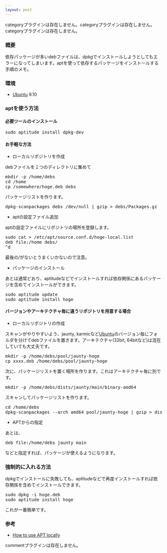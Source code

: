 ```yaml
---
layout: post
---
```

<p><span class="error">categoryプラグインは存在しません。</span><span class="error">categoryプラグインは存在しません。</span><span class="error">categoryプラグインは存在しません。</span></p>
<h3>概要</h3>
<p>依存パッケージが多いdebファイルは、dpkgでインストールしようとしてもエラーになってしまいます。aptを使って依存するパッケージをインストールする手順のメモ。</p>
<h3>環境</h3>
<ul>
<li><a href="http://www.ubuntu.com/">Ubuntu</a> 9.10</li>
</ul>
<h3>aptを使う方法</h3>
<h4>必要ツールのインストール</h4>
<pre>sudo aptitude install dpkg-dev
</pre>
<h4>お手軽な方法</h4>
<ul>
<li>ローカルリポジトリを作成</li>
</ul>
<p>debファイルを１つのディレクトリに集めて</p>
<pre>mkdir -p /home/debs
cd /home
cp /somewhere/hoge.deb debs
</pre>
<p>パッケージリストを作ります。</p>
<pre>dpkg-scanpackages debs /dev/null | gzip &gt; debs/Packages.gz
</pre>
<ul>
<li>aptの設定ファイル追加</li>
</ul>
<p>aptの設定ファイルにリポジトリの場所を登録します。</p>
<pre>sudo cat &gt; /etc/apt/source.conf.d/hoge-local.list
deb file:/home debs/
^d
</pre>
<p>最後の/がないとうまくいかないので注意。</p>
<ul>
<li>パッケージのインストール</li>
</ul>
<p>あとは通常どおり、aptitudeなどでインストールすれば依存関係にあるパッケージを含めてインストールができます。</p>
<pre>sudo aptitude update
sudo aptitude install hoge
</pre>
<h4>バージョンやアーキテクチャ毎に違うリポジトリを用意する場合</h4>
<ul>
<li>ローカルリポジトリの作成</li>
</ul>
<p>スキャンがやりやすいよう、jaunty, karmicなど<a href="http://www.ubuntu.com/">Ubuntu</a>のバージョン毎にフォルダを分けてdebファイルを置きます。アーキテクチャ(32bit, 64bitなど)は混在していても大丈夫です。</p>
<pre>mkdir -p /home/debs/pool/jaunty-hoge
cp xxxx.deb /home/debs/pool/jaunty-hoge
</pre>
<p>次に、パッケージリストを置く場所を作ります。これはアーキテクチャ毎に別です。</p>
<pre>mkdir -p /home/debs/dists/jaunty/main/binary-amd64
</pre>
<p>スキャンしてパッケージリストを作ります。</p>
<pre>cd /home/debs
dpkg-scanpackages --arch amd64 pool/jaunty-hoge | gzip &gt; dists/jaunty/main/binary-amd64/Packages.gz
</pre>
<ul>
<li>APTからの指定</li>
</ul>
<p>あとは、</p>
<pre>deb file:/home/debs jaunty main
</pre>
<p>などと指定すれば、パッケージが使えるようになります。</p>
<h3>強制的に入れる方法</h3>
<p>dpkgでインストールに失敗しても、aptitudeなどで再度インストールすれば依存関係を含めてインストールできます。</p>
<pre>sudo dpkg -i hoge.deb
sudo aptitude install hoge
</pre>
<p>これが一番簡単です。</p>
<h3>参考</h3>
<ul>
<li><a href="http://www.debian.org/doc/manuals/apt-howto/ch-basico.en.html#s-dpkg-scanpackages">How to use APT locally</a></li>
</ul>
<p><span class="error">commentプラグインは存在しません。</span> </p>
